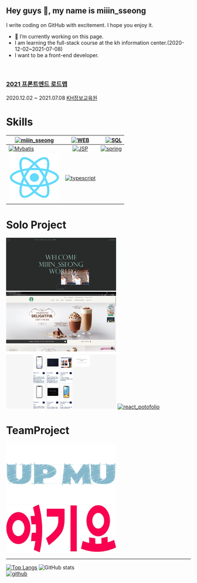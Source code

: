 ## Hey guys 👋, my name is miiin_sseong

I write coding on GitHub with excitement.
I hope you enjoy it.


- 🔭 I’m currently working on this page. 
- I am learning the full-stack course at the kh information center.(2020-12-02~2021-07-08)
- I want to be a front-end developer.
<br><br><br>
### [2021 프론트엔드 로드맵](https://github.com/alstjd0051/developer-roadmap)
2020.12.02 ~ 2021.07.08 [KH정보교육원](https://github.com/alstjd0051/KH_Spring)


# Skills
[<img alt="miiin_sseong" src="https://ryulth.com/assets//img/Java-logo.png" width="200" height="100">](https://github.com/alstjd0051/JAVA) | [<img alt="WEB" src="https://fiverr-res.cloudinary.com/images/t_main1,q_auto,f_auto,q_auto,f_auto/gigs/116550465/original/0fbd11ff09a130dda503c44e00d46cd20ea50589/do-any-coding-in-html-javascript-jquery.png" width="200" height="100">](https://github.com/alstjd0051/WEB_KH) | [<img alt="SQL" src="https://media.vlpt.us/images/ghd64845/post/05309814-d0d0-45f4-b685-54308695e7a2/SQL.png" width="200" height="100" >](https://github.com/alstjd0051/SQL/tree/master/oracle_workspace)
---|:---:|---:
[<img alt="Mybatis" src="https://media.vlpt.us/images/eesiwoo/post/5bb2a71b-0692-43b0-b638-a4337975d203/mybatis-superbird-small.png" width="200" height="100">](https://github.com/alstjd0051/web_sever_worspace/tree/main/maven-mybatis) | [<img alt="JSP" src="https://miro.medium.com/max/630/1*zKnKunxf74dpaMMtcKrB9g.png" width="200">](https://github.com/alstjd0051/web_sever_worspace) | [<img alt="spring" src="https://encrypted-tbn0.gstatic.com/images?q=tbn:ANd9GcRWRgauCGmj5swudU_5YcZ2Bn6yfr6bpYM4ig&usqp=CAU" width="200">](https://github.com/alstjd0051/web_sever_worspace) |
[<img alt="react" src="https://github.com/alstjd0051/React-shop/blob/master/public/logo512.png?raw=true" width="140" height="130">](https://github.com/alstjd0051/React-shop) | [<img alt="typescript" src="https://encrypted-tbn0.gstatic.com/images?q=tbn:ANd9GcRdOEi-bSS4koMCjuds0MnvbeamMhtYt0e_Rg&usqp=CAU" width="200" height="130">](https://github.com/alstjd0051/TypeScript)


# Solo Project

[<img alt="firstHTML" src="https://github.com/alstjd0051/WEB_Project/blob/master/assets/img/Main.png?raw=true" width="300">](https://alstjd0051.github.io/WEB_Project/)[<img alt="minseongbucks" src="https://github.com/alstjd0051/minseongbucks_project/raw/master/screen_shot.png?raw=true" width="300">](https://github.com/alstjd0051/minseongbucks_project) [<img alt="reactProject" src="https://github.com/alstjd0051/React-shop/blob/master/img.png?raw=true" width="300">](https://github.com/alstjd0051/React-shop) [<img alt="react_potofolio" src="https://github.com/alstjd0051/PORTFOLIO/blob/master/public/asset/1.png?raw=true" width="300">](https://alstjd0051.github.io/PORTFOLIO/) 







# TeamProject
[<img alt="upmu" src="https://github.com/HSdover/final-pjt-upmu/raw/master/src/main/webapp/resources/images/logo1.png" width="300" height=163.5>](https://github.com/HSdover/final-pjt-upmu/)[<img alt="semi_pj" src="https://github.com/ksh940911/KH_SEMI_PROJECT/blob/main/yeogiyo/WebContent/images/yeogiyo.png?raw=true" width="300" height="130">](https://github.com/ksh940911/KH_SEMI_PROJECT)


<hr>




[![Top Langs](https://github-readme-stats.vercel.app/api/top-langs/?username=alstjd0051)](https://github.com/alstjd0051) 
![GitHub stats](https://github-readme-stats.vercel.app/api?username=alstjd0051&show_icons=true)  
[<img src='https://cdn.jsdelivr.net/npm/simple-icons@3.0.1/icons/github.svg' alt='github' height='40' background-color: e9ebef> ](https://github.com/alstjd0051)
